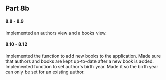 ## Part 8b

#### 8.8 - 8.9

Implemented an authors view and a books view.

#### 8.10 - 8.12

Implemented the function to add new books to the application. Made sure that authors and books are kept up-to-date after a new book is added. Implemented function to set author's birth year. Made it so the birth year can only be set for an existing author.

